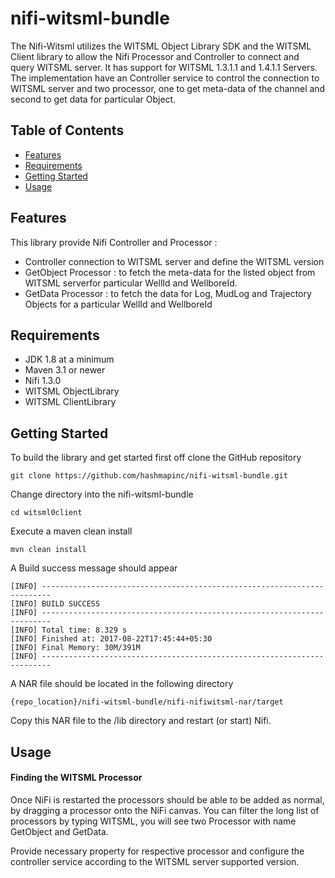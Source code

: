 # nifi-witsml-bundle

The Nifi-Witsml utilizes the WITSML Object Library SDK and the WITSML Client library to allow the Nifi Processor and Controller to connect and query WITSML server. It has support for WITSML 1.3.1.1 and 1.4.1.1 Servers. The implementation have an Controller service to control the connection to WITSML server and two processor, one to get meta-data of the channel and second to get data for particular Object.

## Table of Contents

- [Features](#features)
- [Requirements](#requirements)
- [Getting Started](#getting-started)
- [Usage](#usage)

## Features

This library provide Nifi Controller and Processor :
* Controller connection to WITSML server and define the WITSML version
* GetObject Processor : to fetch the meta-data for the listed object from WITSML serverfor particular WellId and WellboreId.
* GetData Processor : to fetch the data for Log, MudLog and Trajectory Objects for a particular WellId and WellboreId

## Requirements

* JDK 1.8 at a minimum
* Maven 3.1 or newer
* Nifi 1.3.0
* WITSML ObjectLibrary
* WITSML ClientLibrary

## Getting Started
To build the library and get started first off clone the GitHub repository 

    git clone https://github.com/hashmapinc/nifi-witsml-bundle.git

Change directory into the nifi-witsml-bundle

    cd witsml0client
    
Execute a maven clean install

    mvn clean install
    
A Build success message should appear
      
    [INFO] ------------------------------------------------------------------------
    [INFO] BUILD SUCCESS
    [INFO] ------------------------------------------------------------------------
    [INFO] Total time: 8.329 s
    [INFO] Finished at: 2017-08-22T17:45:44+05:30
    [INFO] Final Memory: 30M/391M
    [INFO] ------------------------------------------------------------------------

A NAR file should be located in the following directory

    {repo_location}/nifi-witsml-bundle/nifi-nifiwitsml-nar/target
    
Copy this NAR file to the /lib directory and restart (or start) Nifi.

## Usage

#### Finding the WITSML Processor

Once NiFi is restarted the processors should be able to be added as normal, by dragging a processor onto the NiFi canvas. You can filter the long list of processors by typing WITSML, you will see two Processor with name GetObject and GetData.

Provide necessary property for respective processor and configure the controller service according to the WITSML server supported version.

